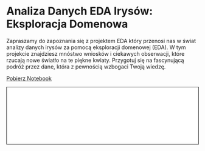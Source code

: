 # Analiza Danych EDA Irysów: Eksploracja Domenowa

Zapraszamy do zapoznania się z projektem EDA  który przenosi nas w świat analizy danych irysów za pomocą eksploracji domenowej (EDA). W tym projekcie znajdziesz mnóstwo wniosków i ciekawych obserwacji, które rzucają nowe światło na te piękne kwiaty. Przygotuj się na fascynującą podróż przez dane, która z pewnością wzbogaci Twoją wiedzę. 

<a href="irysy_eda_raport_PB.ipynb" class="md-button md-button--primary">Pobierz Notebook</a>

<iframe
    id="content"
    src="irysy_eda_raport_PB.html"
    width="100%"
    style="border:1px solid black;overflow:hidden;"
></iframe>
<script>
function resizeIframeToFitContent(iframe) {
    iframe.style.height = (iframe.contentWindow.document.documentElement.scrollHeight + 50) + "px";
    iframe.contentDocument.body.style["overflow"] = 'hidden';
}
window.addEventListener('load', function() {
    var iframe = document.getElementById('content');
    resizeIframeToFitContent(iframe);
});
window.addEventListener('resize', function() {
    var iframe = document.getElementById('content');
    resizeIframeToFitContent(iframe);
});
</script>
